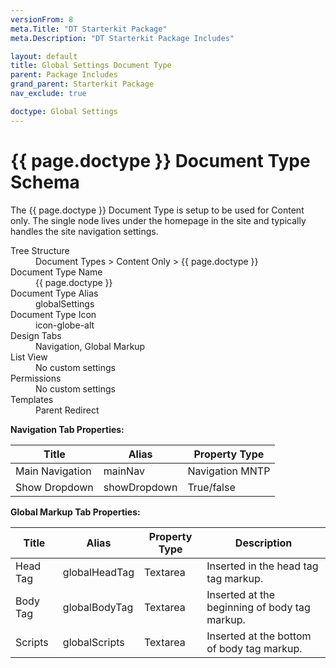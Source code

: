 ```yaml
---
versionFrom: 8
meta.Title: "DT Starterkit Package"
meta.Description: "DT Starterkit Package Includes"

layout: default
title: Global Settings Document Type
parent: Package Includes
grand_parent: Starterkit Package
nav_exclude: true

doctype: Global Settings
---
```


# {{ page.doctype }} Document Type Schema

The {{ page.doctype }} Document Type is setup to be used for Content only. The single node lives under the homepage in the site and typically handles the site navigation settings.

<dl>
    <dt>Tree Structure</dt> <dd>Document Types > Content Only > {{ page.doctype }}</dd>
    <dt>Document Type Name</dt> <dd>{{ page.doctype }}</dd>
    <dt>Document Type Alias</dt> <dd>globalSettings</dd>
    <dt>Document Type Icon</dt> <dd>icon-globe-alt</dd>
    <dt>Design Tabs</dt> <dd>Navigation, Global Markup</dd>
    <dt>List View</dt> <dd>No custom settings</dd>
    <dt>Permissions</dt> <dd>No custom settings</dd>
    <dt>Templates</dt> <dd>Parent Redirect</dd>
</dl>

**Navigation Tab Properties:**

| Title | Alias | Property Type |
|-------|-------|---------------|
| Main Navigation | mainNav | Navigation MNTP |
| Show Dropdown | showDropdown | True/false |

**Global Markup Tab Properties:**

| Title | Alias | Property Type | Description |
|-------|-------|---------------|-------------|
| Head Tag | globalHeadTag | Textarea | Inserted in the head tag tag markup. |
| Body Tag | globalBodyTag | Textarea | Inserted at the beginning of body tag markup. |
| Scripts | globalScripts | Textarea | Inserted at the bottom of body tag markup. |